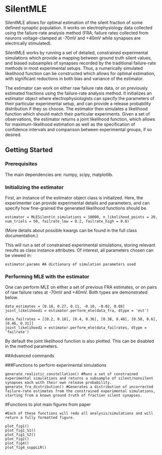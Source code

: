 # SilentMLE

SilentMLE allows for optimal estimation of the silent fraction of some defined synaptic population. It works on electrophysiology data collected using the failure-rate analysis method (FRA; failure rates collected from neurons voltage-clamped at -70mV and +40mV while synapses are electrically stimulated).

SilentMLE works by running a set of detailed, constrained experimental simulations which provide a mapping between ground truth silent values, and biased subsamples of synapses recorded by the traditional failure-rate methods in most experimental setups. Thus, a numerically simulated likelihood function can be constructed which allows for optimal estimation, with significant reductions in both bias and variance of the estimator.

The estimator can work on either raw failure rate data, or on previously estimated fractions using the failure-rate analysis method. It initializes an estimator object where electrophysiologists can specify the parameters of their particular experimental setup, and can provide a release probability distribution if they so choose. The estimator then simulates a likelihood function which should match their particular experiments. Given a set of observations, the estimator returns a joint likelihood function, which allows for maximum-likelihood estimation as well as the specification of confidence intervals and comparison between experimental groups, if so desired.

## Getting Started

### Prerequisites
The main dependencies are: numpy, scipy, matplotlib.

### Initializing the estimator
First, an instance of the estimator object class is initialized. Here, the experimenter can provide experimental details and parameters, and can specify how fine-grained the generated likelihood functions should be.

    estimator = MLESilent(n_simulations = 10000, n_likelihood_points = 20, num_trials = 50, failrate_low = 0.2, failrate_high = 0.8)

(More details about possible kwargs can be found in the full class documentation.)

This will run a set of constrained experimental simulations, storing relevant results as class instance attributes. Of interest, all parameters chosen can be viewed in:

    estimator.params #A dictionary of simulation parameters used

### Performing MLE with the estimator
One can perform MLE on either a set of previous FRA estimates, or on pairs of raw failure rates at -70mV and +40mV. Both types are demonstrated below.

    data_estimates = [0.18, 0.27, 0.11, -0.10, -0.02, 0.08]
    joint_likelihood1 = estimator.perform_mle(data_fra, dtype = 'est')

    data_failrates = [[0.2, 0.18], [0.4, 0.36], [0.38, 0.48], [0.58, 0.6], [0.46, 0.31]]
    joint_likelihood2 = estimator.perform_mle(data_failrates, dtype = 'failrate')

By default the joint likelihood function is also plotted. This can be disabled in the method parameters.

##Advanced commands

###Functions to perform experimental simulations

    generate_realistic_constellation() #Runs a set of constrained experimental simulations and returns a subsample of silent/nonsilent synapses each with their own release probability.
    generate_fra_distribution() #Generates a distribution of uncorrected failure-rate estimates from the constrained experimental simulations, starting from a known ground truth of fraction silent synapses.

#Functions to plot main figures from paper

    #Each of these functions will redo all analysis/simulations and will return a fully formatted figure.

    plot_fig1()
    plot_fig1_S1()
    plot_fig1_S2()
    plot_fig2()
    plot_fig4()
    plot_fig4_suppLLR()
